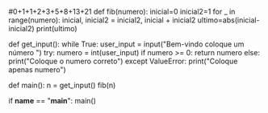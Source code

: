 #0+1+1+2+3+5+8+13+21
def fib(numero):
    inicial=0
    inicial2=1
    for _ in range(numero):
        inicial, inicial2 = inicial2, inicial + inicial2
    ultimo=abs(inicial-inicial2)
    print(ultimo)


def get_input():
    while True:
        user_input = input("Bem-vindo coloque um número ")
        try:
            numero = int(user_input)
            if numero >= 0:
                return numero
            else: 
                print("Coloque o numero correto")
        except ValueError:
            print("Coloque apenas numero")

def main():
    n = get_input()
    fib(n)

if __name__ == "__main__":
   main()
